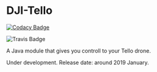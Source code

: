 # DJI-Tello

[![Codacy Badge](https://api.codacy.com/project/badge/Grade/0d1fa49ccd61483dab3cf66438c6b76c)](https://app.codacy.com/app/grofattila/dji-tello?utm_source=github.com&utm_medium=referral&utm_content=grofattila/dji-tello&utm_campaign=Badge_Grade_Dashboard)

![Travis Badge](https://travis-ci.com/grofattila/dji-tello.svg?branch=master)

A Java module that gives you controll to your Tello drone. 

Under development. Release date: around 2019 January.
